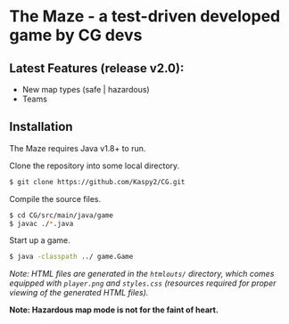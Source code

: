 # The Maze - a test-driven developed game by CG devs

## Latest Features (release v2.0):
 - New map types (safe | hazardous)
 - Teams

## Installation
The Maze requires Java v1.8+ to run.

Clone the repository into some local directory.
```sh
$ git clone https://github.com/Kaspy2/CG.git
```

Compile the source files.
```sh
$ cd CG/src/main/java/game
$ javac ./*.java
```

Start up a game.
```sh
$ java -classpath ../ game.Game
```

*Note: HTML files are generated in the `htmlouts/` directory, which comes equipped with `player.png` and `styles.css` (resources required for proper viewing of the generated HTML files).*

 
**Note: Hazardous map mode is not for the faint of heart.**
